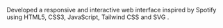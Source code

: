 Developed a responsive and interactive web interface inspired by Spotify using HTML5, CSS3, JavaScript, Tailwind CSS and SVG .
